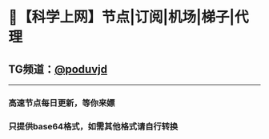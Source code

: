 # 🚀【科学上网】节点|订阅|机场|梯子|代理
## TG频道：[@poduvjd](https://t.me/poduvjd/)<br />
****
### 高速节点每日更新，等你来嫖
### 只提供base64格式，如需其他格式请自行转换
